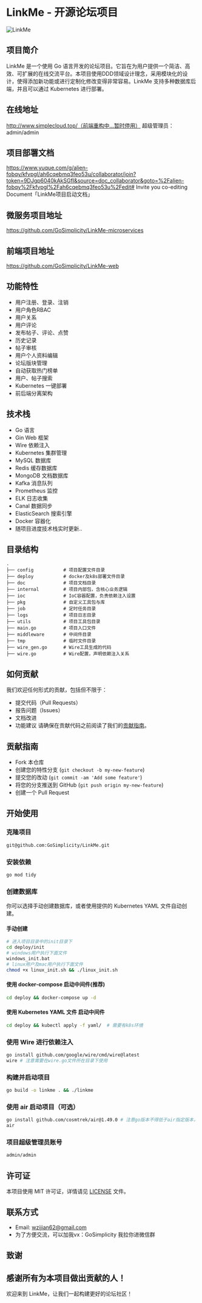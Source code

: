 # LinkMe - 开源论坛项目

![LinkMe](https://socialify.git.ci/wangzijian2002/LinkMe/image?description=1&font=Source%20Code%20Pro&forks=1&issues=1&language=1&logo=https%3A%2F%2Fgithub.com%2Fwangzijian2002%2FLinkMe%2Fassets%2F71474660%2F22ef2063-ab82-481f-898f-29d95fa70236&name=1&pattern=Solid&pulls=1&stargazers=1&theme=Dark)

## 项目简介
LinkMe 是一个使用 Go 语言开发的论坛项目。它旨在为用户提供一个简洁、高效、可扩展的在线交流平台。本项目使用DDD领域设计理念，采用模块化的设计，使得添加新功能或进行定制化修改变得非常容易。LinkMe 支持多种数据库后端，并且可以通过 Kubernetes 进行部署。

## 在线地址
http://www.simplecloud.top/（前端重构中...暂时停用）
超级管理员：admin/admin

## 项目部署文档
https://www.yuque.com/g/alien-fobqy/kfvpgl/ah6cqebmq3feo53u/collaborator/join?token=9DJgp6040kAkSGfI&source=doc_collaborator&goto=%2Falien-fobqy%2Fkfvpgl%2Fah6cqebmq3feo53u%2Fedit# Invite you co-editing Document「LinkMe项目启动文档」

## 微服务项目地址
https://github.com/GoSimplicity/LinkMe-microservices

## 前端项目地址
https://github.com/GoSimplicity/LinkMe-web

## 功能特性
- 用户注册、登录、注销
- 用户角色RBAC
- 用户关系
- 用户评论
- 发布帖子、评论、点赞
- 历史记录
- 帖子审核
- 用户个人资料编辑
- 论坛版块管理
- 自动获取热门榜单
- 用户、帖子搜索
- Kubernetes 一键部署
- 前后端分离架构
## 技术栈
- Go 语言
- Gin Web 框架
- Wire 依赖注入
- Kubernetes 集群管理
- MySQL 数据库
- Redis 缓存数据库
- MongoDB 文档数据库
- Kafka 消息队列
- Prometheus 监控
- ELK 日志收集
- Canal 数据同步
- ElasticSearch 搜索引擎
- Docker 容器化
- 随项目进度技术栈实时更新..
## 目录结构
```
.
├── config           # 项目配置文件目录
├── deploy           # docker及k8s部署文件目录
├── doc              # 项目文档目录
├── internal         # 项目内部包，含核心业务逻辑
├── ioc              # IoC容器配置，负责依赖注入设置
├── pkg              # 自定义工具包与库
├── job              # 定时任务目录
├── logs             # 项目日志目录
├── utils            # 项目工具包目录
├── main.go          # 项目入口文件
├── middleware       # 中间件目录
├── tmp              # 临时文件目录
├── wire_gen.go      # Wire工具生成的代码
├── wire.go          # Wire配置，声明依赖注入关系
```
## 如何贡献
我们欢迎任何形式的贡献，包括但不限于：
- 提交代码（Pull Requests）
- 报告问题（Issues）
- 文档改进
- 功能建议
  请确保在贡献代码之前阅读了我们的[贡献指南](#贡献指南)。
## 贡献指南
- Fork 本仓库
- 创建您的特性分支 (`git checkout -b my-new-feature`)
- 提交您的改动 (`git commit -am 'Add some feature'`)
- 将您的分支推送到 GitHub (`git push origin my-new-feature`)
- 创建一个 Pull Request
## 开始使用
### 克隆项目
```bash
git@github.com:GoSimplicity/LinkMe.git
```
### 安装依赖
```bash
go mod tidy
```
### 创建数据库
你可以选择手动创建数据库，或者使用提供的 Kubernetes YAML 文件自动创建。
#### 手动创建
```bash
# 进入项目目录中的init目录下
cd deploy/init
# windows用户执行下面文件
windows_init.bat
# linux用户及mac用户执行下面文件
chmod +x linux_init.sh && ./linux_init.sh
```
#### 使用 docker-compose 启动中间件(推荐)
```bash
cd deploy && docker-compose up -d
```
#### 使用 Kubernetes YAML 文件 启动中间件
```bash
cd deploy && kubectl apply -f yaml/  # 需要有k8s环境
```
### 使用 Wire 进行依赖注入
```bash
go install github.com/google/wire/cmd/wire@latest
wire # 注意需要在wire.go文件所在目录下使用
```
### 构建并启动项目
```bash
go build -o linkme . && ./linkme
```
### 使用 air 启动项目（可选）
```bash
go install github.com/cosmtrek/air@1.49.0 # 注意go版本不得低于air指定版本，本项目使用golang版本为1.22
air
```
### 项目超级管理员账号
```bash
admin/admin
```
## 许可证
本项目使用 MIT 许可证，详情请见 [LICENSE](./LICENSE) 文件。
## 联系方式
- Email: [wzijian62@gmail.com](mailto:wzijian62@gmail.com)
- 为了方便交流，可以加我vx：GoSimplicity 我拉你进微信群
## 致谢
感谢所有为本项目做出贡献的人！
---
欢迎来到 LinkMe，让我们一起构建更好的论坛社区！
